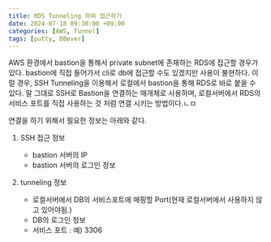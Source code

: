```yaml
---
title: RDS Tunneling 하여 접근하기
date: 2024-07-18 09:30:00 +09:00
categories: [AWS, Tunnel]
tags: [putty, DBever]
---
```


AWS 환경에서 bastion을 통해서 private subnet에 존재하는 RDS에 접근할 경우가 있다.
bastion에 직접 들어가서 cli로 db에 접근할 수도 있겠지만 사용이 불현하다.
이럴 경우, SSH Tunneling을 이용해서 로컬에서 bastion을 통해 RDS로 바로 붙을 수 있다.
말 그대로 SSH로 Bastion을 연결하는 매개체로 사용하며, 로컬서버에서 RDS의 서비스 포트를 직접 사용하는 것 처럼 연결 시키는 방법이다.ㄴㅁ

연결을 하기 위해서 필요한 정보는 아래와 같다.

1. SSH 접근 정보

   - bastion 서버의 IP
   - bastion 서버의 로그인 정보

2. tunneling 정보
   - 로컬서버에서 DB의 서비스포트에 매핑할 Port(현재 로컬서버에서 사용하지 않고 있어야됨.)
   - DB의 로그인 정보
   - 서비스 포트 : 예) 3306

